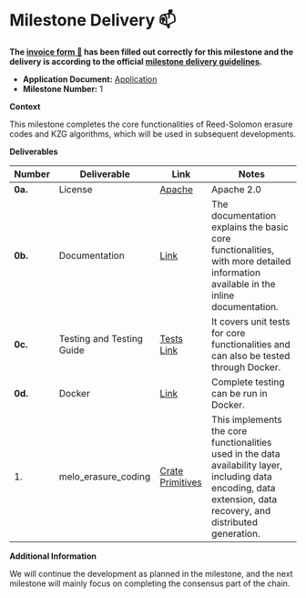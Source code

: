# Milestone Delivery :mailbox:

**The [invoice form :pencil:](https://docs.google.com/forms/d/e/1FAIpQLSfmNYaoCgrxyhzgoKQ0ynQvnNRoTmgApz9NrMp-hd8mhIiO0A/viewform) has been filled out correctly for this milestone and the delivery is according to the official [milestone delivery guidelines](https://github.com/w3f/Grants-Program/blob/master/docs/Support%20Docs/milestone-deliverables-guidelines.md).**  

* **Application Document:** [Application](https://github.com/w3f/Grants-Program/blob/master/applications/Melodot.md)
* **Milestone Number:** 1

**Context**

This milestone completes the core functionalities of Reed-Solomon erasure codes and KZG algorithms, which will be used in subsequent developments.

**Deliverables**

| Number  | Deliverable               | Link                                                         | Notes                                                        |
| ------- | ------------------------- | ------------------------------------------------------------ | ------------------------------------------------------------ |
| **0a.** | License                   | [Apache](https://github.com/ZeroDAO/melodot/blob/w3f/LICENSE) | Apache 2.0                                                   |
| **0b.** | Documentation             | [Link](https://github.com/ZeroDAO/melodot/blob/w3f/crates/melo-erasure-coding/README.md) | The documentation explains the basic core functionalities, with more detailed information available in the inline documentation. |
| **0c.** | Testing and Testing Guide | [Tests](https://github.com/ZeroDAO/melodot/blob/w3f/crates/melo-erasure-coding/src/tests.rs) [Link](https://github.com/ZeroDAO/melodot/blob/w3f/crates/melo-erasure-coding/README.md#testing) | It covers unit tests for core functionalities and can also be tested through Docker. |
| **0d.** | Docker                    | [Link](https://github.com/ZeroDAO/melodot/blob/w3f/crates/melo-erasure-coding/README.md#docker) | Complete testing can be run in Docker.                       |
| 1.      | melo_erasure_coding       | [Crate](https://github.com/ZeroDAO/melodot/tree/w3f/crates/melo-erasure-coding) [Primitives](https://github.com/ZeroDAO/melodot/tree/w3f/primitives) | This implements the core functionalities used in the data availability layer, including data encoding, data extension, data recovery, and distributed generation. |

**Additional Information**

We will continue the development as planned in the milestone, and the next milestone will mainly focus on completing the consensus part of the chain.
